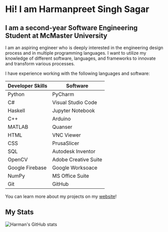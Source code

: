 # Hi! I am Harmanpreet Singh Sagar

## I am a second-year Software Engineering Student at McMaster University

I am an aspiring engineer who is deeply interested in the engineering design process and in multiple programming languages. I want to utilize my knowledge of different software, languages, and frameworks to innovate and transform various processes.

I have experience working with the following languages and software:

| Developer Skills	| Software |
| ------------------| -------- |
| Python | PyCharm |
| C# | Visual Studio Code |
| Haskell | Jupyter Notebook |
| C++ | Arduino |
| MATLAB | Quanser |
| HTML | VNC Viewer |
| CSS | PrusaSlicer |
| SQL | Autodesk Inventor |
| OpenCV | Adobe Creative Suite |
| Google Firebase | Google Worksoace |
| NumPy | MS Office Suite |
| Git | GitHub |

You can learn more about my projects on my [website](https://harmanpreetsagar.wixsite.com/website)!

## My Stats

![Harman's GitHub stats](http://github-profile-summary-cards.vercel.app/api/cards/stats?username=harmanpreet-sagar&theme=radical)
